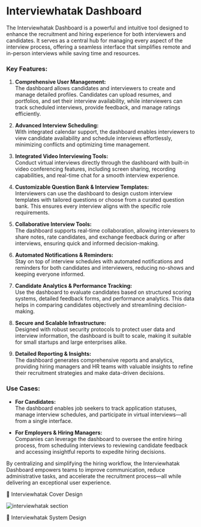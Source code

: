 # Interviewhatak Dashboard

The Interviewhatak Dashboard is a powerful and intuitive tool designed to enhance the recruitment and hiring experience for both interviewers and candidates. It serves as a central hub for managing every aspect of the interview process, offering a seamless interface that simplifies remote and in-person interviews while saving time and resources.

### Key Features:
1. **Comprehensive User Management:**  
   The dashboard allows candidates and interviewers to create and manage detailed profiles. Candidates can upload resumes, and portfolios, and set their interview availability, while interviewers can track scheduled interviews, provide feedback, and manage ratings efficiently.

2. **Advanced Interview Scheduling:**  
   With integrated calendar support, the dashboard enables interviewers to view candidate availability and schedule interviews effortlessly, minimizing conflicts and optimizing time management.

3. **Integrated Video Interviewing Tools:**  
   Conduct virtual interviews directly through the dashboard with built-in video conferencing features, including screen sharing, recording capabilities, and real-time chat for a smooth interview experience.

4. **Customizable Question Bank & Interview Templates:**  
   Interviewers can use the dashboard to design custom interview templates with tailored questions or choose from a curated question bank. This ensures every interview aligns with the specific role requirements.

5. **Collaborative Interview Tools:**  
   The dashboard supports real-time collaboration, allowing interviewers to share notes, rate candidates, and exchange feedback during or after interviews, ensuring quick and informed decision-making.

6. **Automated Notifications & Reminders:**  
   Stay on top of interview schedules with automated notifications and reminders for both candidates and interviewers, reducing no-shows and keeping everyone informed.

7. **Candidate Analytics & Performance Tracking:**  
   Use the dashboard to evaluate candidates based on structured scoring systems, detailed feedback forms, and performance analytics. This data helps in comparing candidates objectively and streamlining decision-making.

8. **Secure and Scalable Infrastructure:**  
   Designed with robust security protocols to protect user data and interview information, the dashboard is built to scale, making it suitable for small startups and large enterprises alike.

9. **Detailed Reporting & Insights:**  
   The dashboard generates comprehensive reports and analytics, providing hiring managers and HR teams with valuable insights to refine their recruitment strategies and make data-driven decisions.

### Use Cases:
- **For Candidates:**  
  The dashboard enables job seekers to track application statuses, manage interview schedules, and participate in virtual interviews—all from a single interface.

- **For Employers & Hiring Managers:**  
  Companies can leverage the dashboard to oversee the entire hiring process, from scheduling interviews to reviewing candidate feedback and accessing insightful reports to expedite hiring decisions.

By centralizing and simplifying the hiring workflow, the Interviewhatak Dashboard empowers teams to improve communication, reduce administrative tasks, and accelerate the recruitment process—all while delivering an exceptional user experience.

🎨 Interviewhatak Cover Design 

![interviewhatak section](https://github.com/user-attachments/assets/1ae15b83-cd68-4fa6-82bc-1dbdb92746f7)

🎯 Interviewhatak System Design 
